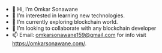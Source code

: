 - 👋 Hi, I’m Omkar Sonawane
- 👀 I’m interested in learning new technologies.
- 🌱 I’m currently exploring blockchain world.
- 💞️ I’m looking to collaborate with any blockchain developer
- 📫 Email: omkarsonawane159@gmail.com for info visit https://omkarsonawane.com/.

<!---
Omkar0104/Omkar0104 is a ✨ special ✨ repository because its `README.md` (this file) appears on your GitHub profile.
You can click the Preview link to take a look at your changes.
--->
